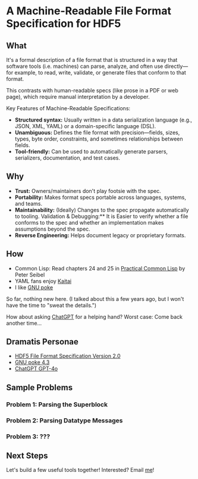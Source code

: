 # A Machine-Readable File Format Specification for HDF5

## What

It's a formal description of a file format that is structured in a way that software tools (i.e. machines) can parse, analyze, and often use directly—for example, to read, write, validate, or generate files that conform to that format.

This contrasts with human-readable specs (like prose in a PDF or web page), which require manual interpretation by a developer.

Key Features of Machine-Readable Specifications:
  
  - **Structured syntax:** Usually written in a data serialization language (e.g., JSON, XML, YAML) or a domain-specific language (DSL).
  - **Unambiguous:** Defines the file format with precision—fields, sizes, types, byte order, constraints, and sometimes relationships between fields.
  - **Tool-friendly:** Can be used to automatically generate parsers, serializers, documentation, and test cases.

## Why

- **Trust:** Owners/maintainers don't play footsie with the spec.
- **Portability:** Makes format specs portable across languages, systems, and teams.
- **Maintainability:** (Ideally) Changes to the spec propagate automatically to tooling.
Validation & Debugging:** It is Easier to verify whether a file conforms to the spec and whether an implementation makes assumptions beyond the spec.
- **Reverse Engineering:** Helps document legacy or proprietary formats.

## How

- Common Lisp: Read chapters 24 and 25 in [Practical Common Lisp](https://gigamonkeys.com/book/) by Peter Seibel
- YAML fans enjoy [Kaitai](https://kaitai.io/)
- I like [GNU poke](https://www.jemarch.net/poke)

So far, nothing new here. (I talked about this a few years ago, but I won't have the time to "sweat the details.")

How about asking [ChatGPT](https://chatgpt.com/) for a helping hand? Worst case: Come back another time...

## Dramatis Personae

- [HDF5 File Format Specification Version 2.0](https://support.hdfgroup.org/documentation/hdf5/latest/_f_m_t2.html)
- [GNU poke 4.3](https://www.jemarch.net/poke-4.3-manual/poke.html)
- [ChatGPT GPT-4o](https://openai.com/index/gpt-4o-system-card/)

## Sample Problems

### Problem 1: Parsing the Superblock

### Problem 2: Parsing Datatype Messages

### Problem 3: ???

## Next Steps

Let's build a few useful tools together! Interested? Email [me](mailto:gheber@hdfgroup.org)! 
